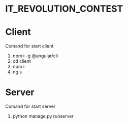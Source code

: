 # IT_REVOLUTION_CONTEST

# Client

Comand for start client
1. npm i -g @angular/cli
2. cd client 
3. npm i
4. ng s


# Server

Comand for start server
1. python manage.py runserver
